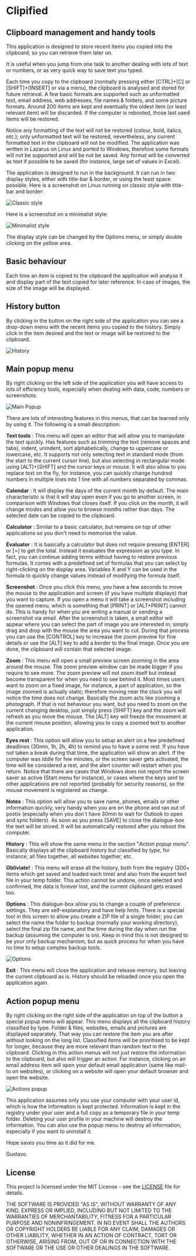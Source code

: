 ﻿# Clipified

## Clipboard management and handy tools

This application is designed to store recent items you copied into the clipboard, so you can retrieve them later on.

It is useful when you jump from one task to another dealing with lots of text or numbers, or as very quick way to save text you typed.

Each time you copy to the clipboard (normally pressing either [CTRL]+[C] or [SHIFT]+[INSERT] or via a menu), the clipboard is analysed and stored for future retrieval. A few basic formats are supported such as unformatted text, email address, web addresses, file names & folders, and some picture formats. Around 200 items are kept and eventually the oldest item (or least relevant item) will be discarded. If the computer is rebooted, those last used items will be restored.

Notice any formatting of the text will not be restored (colour, bold, italics, etc.); only unformatted text will be restored, nevertheless, any current formatted text in the clipboard will not be modified. The application was written in Lazarus on Linux and ported to Windows, therefore some formats will not be supported and will be not be saved. Any format will be converted as text if possible to be saved (for instance, large set of values in Excel).

The application is designed to run in the background. It can run in two display styles, either with title-bar & border, or using the least space possible. Here is a screenshot on Linux running on classic style with title-bar and border:

![Classic style](screenshots/Clipified_Style-Classic.png)

Here is a screenshot on a minimalist style:

![Minimalist style](screenshots/Clipified_Style-Minimalist.png)

The display style can be changed by the Options menu, or simply double clicking on the yellow area.

## Basic behaviour

Each time an item is copied to the clipboard the application will analyse it and display part of the text copied for later reference. In case of images, the size of the image will be displayed.

## History button

By clicking in the button on the right side of the application you can see a drop-down menu with the recent items you copied to the history. Simply click in the item desired and the text or image will be restored to the clipboard.

![History](screenshots/Clipified_Popup-History.png)

## Main popup menu

By right clicking on the left side of the application you will have access to lots of efficiency tools, especially when dealing with data, code, numbers or screenshots.

![Main Popup](screenshots/Clipified_Popup-Main.png)

There are lots of interesting features in this menus, that can be learned only by using it. The following is a small description:

**Text tools** : This menu will open an editor that will allow you to manipulate the text quickly. Has features such as trimming the text (remove spaces and tabs), indent, unindent, sort alphabetically, change to uppercase or lowercase, etc. It supports not only selecting text in standard mode (from the start to the current cursor line), but also selecting in rectangular mode using [ALT]+[SHIFT] and the cursor keys or mouse. It will also allow to you replace text on the fly, for instance, you can quickly change hundred numbers in multiple lines into 1 line with all numbers separated by commas.

**Calendar** : It will display the days of the current month by default. The main characteristic is that it will stay open even if you go to another screen, in comparison with Windows that closes itself. If you click on the month, it will change modes and allow you to browse months rather than days. The selected date can be copied to the clipboard.

**Calculator** : Similar to a basic calculator, but remains on top of other applications so you don't need to memorise the value.

**Evaluator** : It is basically a calculator but does not require pressing [ENTER] or [=] to get the total. Instead it evaluates the expression as you type. In fact, you can continue adding terms without having to restore previous formulas. It comes with a predefined set of formulas that you can select by right-clicking on the display area. Variables X and Y can be used in the formula to quickly change values instead of modifying the formula itself.

**Screenshot** : Once you click this menu, you have a few seconds to move the mouse to the application and screen (if you have multiple displays) that you want to capture. If you open a menu it will take a screenshot including the opened menu, which is something that [PRINT] or [ALT+PRINT] cannot do. This is handy for when you are writing a manual or sending a screenshot via email. After the screenshot is taken, a small editor will appear where you can select the part of image you are interested in; simply drag and drop with the mouse the area you want to cut. During that process you can use the [CONTROL] key to increase the zoom preview for fine details or use the [ALT] key to add a border to the final image. Once you are done, the clipboard will contain that selected image.

**Zoom** : This menu will open a small preview screen zooming in the area around the mouse. The zoom preview window can be made bigger if you require to see more. The zoom preview will not zoom itself but instead become transparent for when you need to see behind it. Most times users want to zoom on a fixed image, for instance, a part of application, so the image zoomed is actually static; therefore moving near the clock you will notice the time does not change. Basically the zoom acts like zooming a photograph. If that is not behaviour you want, but you need to zoom on the current changing desktop, just simply press [SHIFT] key and the zoom will refresh as you move the mouse. The [ALT] key will freeze the movement at the current mouse position, allowing you to copy a zoomed text to another application.

**Eyes rest** : This option will allow you to setup an alert on a few predefined deadlines (30min, 1h, 2h, 4h) to remind you to have a some rest. If you have not taken a break during that time, the application will show an alert. If the computer was iddle for few minutes, or the screen saver gets activated, the time will be considered a rest, and the alert counter will restart when you return. Notice that there are cases that Windows does not report the screen saver as active (Start menu for instance), or cases where the keys sent to other applications are not reported (probably for security reasons), so the mouse movement is registered as change.

**Notes** : This option will allow you to save name, phones, emails or other information quickly, very handy when you are on the phone and ran out of postix (especially when you don´t have 30min to wait for Outlook to open and sync folders). As soon as you press [SAVE] to close the dialogue-box the text will be stored. It will be automatically restored after you reboot the computer.

**History** : This will show the same menu in the section "*Action popup menu*". Basically displays all the clipboard history but classified by *type*, for instance, all files together, all websites together, etc.

**Obliviate!** : This menu will erase all the history, both from the registry (200+ items which get saved and loaded each time) and also from the export text file in your temp folder. This action cannot be undone, once selected and confirmed, the data is forever lost, and the current clipboard gets erased too.

**Options** : This dialogue-box allow you to change a couple of preference settings. They are self-explanatory and have help hints. There is a special tool in this screen to allow you create a ZIP file of a single folder; you can select the name the folder to backup (normally your working directory), select the final zip file name, and the time during the day when run the backup (assuming the computer is on). Keep in mind this is not designed to be your only backup mechanism, but as quick process for when you have no time to setup complex backup tools.

![Options](screenshots/Clipified_Options.png)

**Exit** : This menu will close the application and release memory, but leaving the current clipboard as is. History should be reloaded once you open the application again.

## Action popup menu

By right clicking on the right side of the application on top of the button a special popup menu will appear. This menu displays all the clipboard history classified by type. Folder & files, websites, emails and pictures are displayed separately. That way you can restore the item you are after without looking on the long list. Classified items will be prioritised to be kept for longer, because they are more relevant than random text in the clipboard. Clicking in this action menus will not just restore the information to the clipboard, but also will trigger an action. For instance, clicking on an email address item will open your default email application (same like mail-to on websites), or clicking on a website will open your default browser and open the website.

![Actions popup](screenshots/Clipified_Popup-Action.png)


This application assumes only you use your computer with your user id, which is how the information is kept protected. Information is kept in the registry under your user and a full copy as a temporary file in your temp folder. Deleting your user profile in your machine will destroy the information. You can also use the popup menu to destroy all information, especially if you want to uninstall it.

Hope saves you time as it did for me.

Gustavo.


## License

This project is licensed under the MIT License - see the [LICENSE](LICENSE.md) file for details.

THE SOFTWARE IS PROVIDED "AS IS", WITHOUT WARRANTY OF ANY KIND, EXPRESS OR IMPLIED, INCLUDING BUT NOT LIMITED TO THE WARRANTIES OF MERCHANTABILITY, FITNESS FOR A PARTICULAR PURPOSE AND NONINFRINGEMENT. IN NO EVENT SHALL THE AUTHORS OR COPYRIGHT HOLDERS BE LIABLE FOR ANY CLAIM, DAMAGES OR OTHER LIABILITY, WHETHER IN AN ACTION OF CONTRACT, TORT OR OTHERWISE, ARISING FROM, OUT OF OR IN CONNECTION WITH THE SOFTWARE OR THE USE OR OTHER DEALINGS IN THE SOFTWARE.
